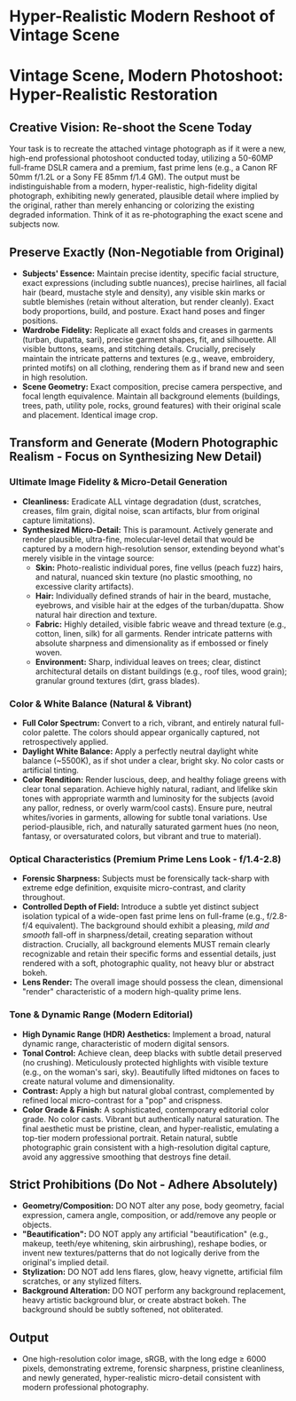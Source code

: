 # Hyper-Realistic Modern Reshoot of Vintage Scene

# Vintage Scene, Modern Photoshoot: Hyper-Realistic Restoration

## Creative Vision: Re-shoot the Scene Today

Your task is to recreate the attached vintage photograph as if it were a new, high-end professional photoshoot conducted today, utilizing a 50-60MP full-frame DSLR camera and a premium, fast prime lens (e.g., a Canon RF 50mm f/1.2L or a Sony FE 85mm f/1.4 GM). The output must be indistinguishable from a modern, hyper-realistic, high-fidelity digital photograph, exhibiting newly generated, plausible detail where implied by the original, rather than merely enhancing or colorizing the existing degraded information. Think of it as re-photographing the exact scene and subjects now.

## Preserve Exactly (Non-Negotiable from Original)

*   **Subjects' Essence:** Maintain precise identity, specific facial structure, exact expressions (including subtle nuances), precise hairlines, all facial hair (beard, mustache style and density), any visible skin marks or subtle blemishes (retain without alteration, but render cleanly). Exact body proportions, build, and posture. Exact hand poses and finger positions.
*   **Wardrobe Fidelity:** Replicate all exact folds and creases in garments (turban, dupatta, sari), precise garment shapes, fit, and silhouette. All visible buttons, seams, and stitching details. Crucially, precisely maintain the intricate patterns and textures (e.g., weave, embroidery, printed motifs) on all clothing, rendering them as if brand new and seen in high resolution.
*   **Scene Geometry:** Exact composition, precise camera perspective, and focal length equivalence. Maintain all background elements (buildings, trees, path, utility pole, rocks, ground features) with their original scale and placement. Identical image crop.

## Transform and Generate (Modern Photographic Realism - Focus on Synthesizing New Detail)

### Ultimate Image Fidelity & Micro-Detail Generation

*   **Cleanliness:** Eradicate ALL vintage degradation (dust, scratches, creases, film grain, digital noise, scan artifacts, blur from original capture limitations).
*   **Synthesized Micro-Detail:** This is paramount. Actively generate and render plausible, ultra-fine, molecular-level detail that would be captured by a modern high-resolution sensor, extending beyond what's merely visible in the vintage source:
    *   **Skin:** Photo-realistic individual pores, fine vellus (peach fuzz) hairs, and natural, nuanced skin texture (no plastic smoothing, no excessive clarity artifacts).
    *   **Hair:** Individually defined strands of hair in the beard, mustache, eyebrows, and visible hair at the edges of the turban/dupatta. Show natural hair direction and texture.
    *   **Fabric:** Highly detailed, visible fabric weave and thread texture (e.g., cotton, linen, silk) for all garments. Render intricate patterns with absolute sharpness and dimensionality as if embossed or finely woven.
    *   **Environment:** Sharp, individual leaves on trees; clear, distinct architectural details on distant buildings (e.g., roof tiles, wood grain); granular ground textures (dirt, grass blades).

### Color & White Balance (Natural & Vibrant)

*   **Full Color Spectrum:** Convert to a rich, vibrant, and entirely natural full-color palette. The colors should appear organically captured, not retrospectively applied.
*   **Daylight White Balance:** Apply a perfectly neutral daylight white balance (~5500K), as if shot under a clear, bright sky. No color casts or artificial tinting.
*   **Color Rendition:** Render luscious, deep, and healthy foliage greens with clear tonal separation. Achieve highly natural, radiant, and lifelike skin tones with appropriate warmth and luminosity for the subjects (avoid any pallor, redness, or overly warm/cool casts). Ensure pure, neutral whites/ivories in garments, allowing for subtle tonal variations. Use period-plausible, rich, and naturally saturated garment hues (no neon, fantasy, or oversaturated colors, but vibrant and true to material).

### Optical Characteristics (Premium Prime Lens Look - f/1.4-2.8)

*   **Forensic Sharpness:** Subjects must be forensically tack-sharp with extreme edge definition, exquisite micro-contrast, and clarity throughout.
*   **Controlled Depth of Field:** Introduce a subtle yet distinct subject isolation typical of a wide-open fast prime lens on full-frame (e.g., f/2.8-f/4 equivalent). The background should exhibit a pleasing, *mild and smooth* fall-off in sharpness/detail, creating separation without distraction. Crucially, all background elements MUST remain clearly recognizable and retain their specific forms and essential details, just rendered with a soft, photographic quality, not heavy blur or abstract bokeh.
*   **Lens Render:** The overall image should possess the clean, dimensional "render" characteristic of a modern high-quality prime lens.

### Tone & Dynamic Range (Modern Editorial)

*   **High Dynamic Range (HDR) Aesthetics:** Implement a broad, natural dynamic range, characteristic of modern digital sensors.
*   **Tonal Control:** Achieve clean, deep blacks with subtle detail preserved (no crushing). Meticulously protected highlights with visible texture (e.g., on the woman's sari, sky). Beautifully lifted midtones on faces to create natural volume and dimensionality.
*   **Contrast:** Apply a high but natural global contrast, complemented by refined local micro-contrast for a "pop" and crispness.
*   **Color Grade & Finish:** A sophisticated, contemporary editorial color grade. No color casts. Vibrant but authentically natural saturation. The final aesthetic must be pristine, clean, and hyper-realistic, emulating a top-tier modern professional portrait. Retain natural, subtle photographic grain consistent with a high-resolution digital capture, avoid any aggressive smoothing that destroys fine detail.

## Strict Prohibitions (Do Not - Adhere Absolutely)

*   **Geometry/Composition:** DO NOT alter any pose, body geometry, facial expression, camera angle, composition, or add/remove any people or objects.
*   **"Beautification":** DO NOT apply any artificial "beautification" (e.g., makeup, teeth/eye whitening, skin airbrushing), reshape bodies, or invent new textures/patterns that do not logically derive from the original's implied detail.
*   **Stylization:** DO NOT add lens flares, glow, heavy vignette, artificial film scratches, or any stylized filters.
*   **Background Alteration:** DO NOT perform any background replacement, heavy artistic background blur, or create abstract bokeh. The background should be subtly softened, not obliterated.

## Output

*   One high-resolution color image, sRGB, with the long edge ≥ 6000 pixels, demonstrating extreme, forensic sharpness, pristine cleanliness, and newly generated, hyper-realistic micro-detail consistent with modern professional photography.
